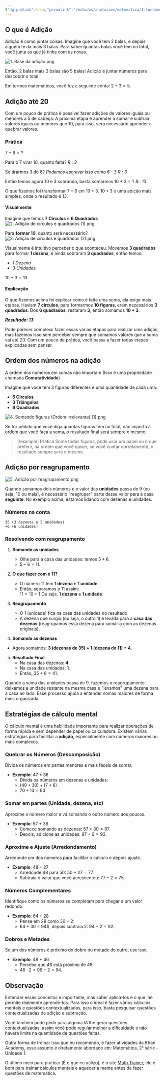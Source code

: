 ```yaml
---
{"dg-publish":true,"permalink":"/estudos/anotacoes/matematica/1-fundamental-1/2-operacoes/2-1-adicao/"}
---
```


## O que é Adição

Adição é como juntar coisas. Imagine que você tem 2 balas, e depois alguém te dá mais 3 balas. Para saber quantas balas você tem no total, você junta as que já tinha com as novas.

![1. Base da adição.png](/img/user/assets/Notas/Matem%C3%A1tica%20e%20Natureza/1.%20Matem%C3%A1tica%20-%20Fundamental/2.%20Opera%C3%A7%C3%B5es/2.1.%20Adi%C3%A7%C3%A3o/1.%20Base%20da%20adi%C3%A7%C3%A3o.png)

Então, 2 balas mais 3 balas são 5 balas! Adição é juntar números para descobrir o total.

Em termos matemáticos, você fez a seguinte conta: $2 + 3 = 5$.

## Adição até 20

Com um pouco de prática é possível fazer adições de valores iguais ou menores a 5 de cabeça. A próxima etapa é aprender a somar e subtrair valores iguais ou menores que 10, para isso, será necessário aprender a quebrar valores.

### Prática

$7 + 6 = ?$

Para o 7 virar 10, quanto falta?
*R.: 3*

Se tirarmos 3 do 6?
*Podemos escrever isso como 6 - 3*
*R.: 3*

Então temos agora 10 e 3 sobrando, basta somarmos
$10 + 3 = ?$
*R.: 13*

O que fizemos foi transformar $7 + 6$ em $10 + 3$.
$10 + 3$ é uma adição mais simples, onde o resultado é $13$.

#### Visualmente

Imagine que temos **7 Círculos** e **6 Quadrados**
![2. Adição de círculos e quadrados (1).png](/img/user/assets/Notas/Matem%C3%A1tica%20e%20Natureza/1.%20Matem%C3%A1tica%20-%20Fundamental/2.%20Opera%C3%A7%C3%B5es/2.1.%20Adi%C3%A7%C3%A3o/2.%20Adi%C3%A7%C3%A3o%20de%20c%C3%ADrculos%20e%20quadrados%20(1).png)

Para **formar 10**, quanto será necessário?
![3. Adição de círculos e quadrados (2).png](/img/user/assets/Notas/Matem%C3%A1tica%20e%20Natureza/1.%20Matem%C3%A1tica%20-%20Fundamental/2.%20Opera%C3%A7%C3%B5es/2.1.%20Adi%C3%A7%C3%A3o/3.%20Adi%C3%A7%C3%A3o%20de%20c%C3%ADrculos%20e%20quadrados%20(2).png)

Visualmente é intuitivo perceber o que aconteceu. Movemos **3 quadrados** para formar **1 dezena**, e ainda sobraram **3 quadrados**, então temos:

- *1 Dezena*
- *3 Unidades*

$10 + 3 = 13$

#### Explicação

O que fizemos acima foi explicar como é feita uma soma, ela exige mais etapas. Haviam **7 círculos**, para formarmos **10 figuras**, eram necessários **3 quadrados**. Dos **6 quadrados**, restaram **3**, então somamos **10 + 3**.

***Resultado: 13***

Pode parecer complexo fazer essas várias etapas para realizar uma adição, mas fazemos isso sem perceber sempre que somamos valores que a soma vai até 20. Com um pouco de prática, você passa a fazer todas etapas explicadas sem pensar.

## Ordem dos números na adição

A ordem dos números em somas não importam (Isso é uma propriedade chamada **Comutatividade**)

Imagine que você tem 3 figuras diferentes e uma quantidade de cada uma:

- **5 Círculos**
- **3 Triângulos**
- **6 Quadrados**

![4. Somando figuras (Ordem irrelevante) (1).png](/img/user/assets/Notas/Matem%C3%A1tica%20e%20Natureza/1.%20Matem%C3%A1tica%20-%20Fundamental/2.%20Opera%C3%A7%C3%B5es/2.1.%20Adi%C3%A7%C3%A3o/4.%20Somando%20figuras%20(Ordem%20irrelevante)%20(1).png)

Se for pedido que você diga quantas figuras tem no total, não importa a ordem que você faça a soma, o resultado final será sempre o mesmo.

> [!example] Prática
> Some todas figuras, pode usar um papel ou o que preferir, na ordem que você quiser, se você contar corretamente, o resultado sempre será o mesmo.

## Adição por reagrupamento

![5. Adição por reagrupamento.png](/img/user/assets/Notas/Matem%C3%A1tica%20e%20Natureza/1.%20Matem%C3%A1tica%20-%20Fundamental/2.%20Opera%C3%A7%C3%B5es/2.1.%20Adi%C3%A7%C3%A3o/5.%20Adi%C3%A7%C3%A3o%20por%20reagrupamento.png)

Quando somamos dois números e o valor das **unidades** passa de 9 (ou seja, 10 ou mais), é necessário “reagrupar” parte desse valor para a casa **seguinte**. No exemplo acima, estamos lidando com dezenas e unidades.

### Números na conta

```
35 (3 dezenas e 5 unidades)
+6 (6 unidades)
```

### Resolvendo com reagrupamento

1. **Somando as unidades**  
   - Olhe para a casa das unidades: temos $5 + 6$.
   - $5 + 6 = 11$.

2. **O que fazer com o 11?**  
   - O número 11 tem **1 dezena** e **1 unidade**.  
   - Então, separamos o 11 assim:  
     $11 = 10 + 1$ 
     Ou seja, **1 dezena** e **1 unidade**.

3. **Reagrupamento**  
   - O 1 (unidade) fica na casa das unidades do resultado.  
   - A dezena que surgiu (ou seja, o outro **1**) é levada para a **casa das dezenas** (reagrupamos essa dezena para somá-la com as dezenas originais).

4. **Somando as dezenas**  
- Agora somamos: **3 (dezenas de 35) + 1 (dezena do 11) = 4**.

5. **Resultado Final**  
   - Na casa das dezenas: **4**.  
   - Na casa das unidades: **1**.  
   - Então, $35 + 6 = 41$.

Quando a soma das unidades passa de 9, fazemos o reagrupamento: deixamos a unidade restante na mesma casa e "levamos" uma dezena para a casa ao lado. Esse processo ajuda a entender somas maiores de forma mais organizada.

## Estratégias de cálculo mental

O cálculo mental é uma habilidade importante para realizar operações de forma rápida e sem depender de papel ou calculadora. Existem várias estratégias para facilitar a **adição**, especialmente com números maiores ou mais complexos.

### Quebrar os Números (Descomposição)

Divida os números em partes menores e mais fáceis de somar.  
- **Exemplo**: $47 + 36$  
	- Divida os números em dezenas e unidades:  
	- $(40 + 30) + (7 + 6)$  
	- $70 + 13 = 83$  

### Somar em partes (Unidade, dezena, etc)

Aproxime o número maior e vá somando o outro número aos poucos.  
- **Exemplo**: $57 + 36$  
	- Comece somando as dezenas: $57 + 30 = 87$.  
	- Depois, adicione as unidades: $87 + 6 = 93$.  

### Aproxime e Ajuste (Arredondamento)

Arredonde um dos números para facilitar o cálculo e depois ajuste.  
- **Exemplo**: $48 + 27$  
	- Arredonde $48$ para $50$: $50 + 27 = 77$.
	- Subtraia o valor que você acrescentou: $77 - 2 = 75$.

### Números Complementares

Identifique como os números se completam para chegar a um valor redondo.  
- **Exemplo**: $64 + 28$  
	- Pense em $28$ como $30 - 2$:
	- 64 + 30 = 94$, depois subtraia $2$: $94 - 2 = 92$.

### Dobros e Metades

Se um dos números é próximo do dobro ou metade do outro, use isso.  
- **Exemplo**: $48 + 46$  
	- Perceba que $46$ está próximo de $48$:  
	- $48 \cdot 2 = 96 - 2 = 94$.  

## Observação

Entender esses conceitos é importante, mas saber aplica-los é o que lhe permite realmente aprende-los. Para isso o ideal é fazer vários cálculos mentais e questões contextualizadas, para isso, basta pesquisar questões contextualizadas de adição e subtração. 

Você também pode pedir para alguma IA lhe gerar questões contextualizadas, assim você pode regular melhor a dificuldade e não haverá limite na quantidade de questões feitas.

Outra forma de treinar isso que eu recomendo, é fazer atividades da Khan Academy, esse assunto é diretamente abordado em: Matemática, 2° série - Unidade 1.

O último meio para praticar (É o que eu utilizo), é o site [Math Trainer](https://www.mathtrainer.xyz/), ele é bom para treinar cálculos mentais e aquecer a mente antes de fazer questões de matemática.
